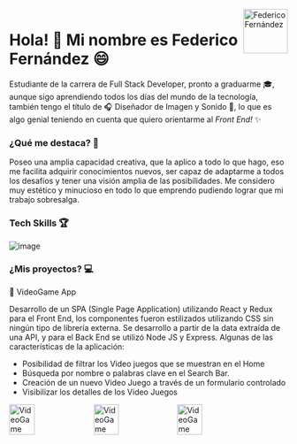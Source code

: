 <img width=80px align="right" src=https://user-images.githubusercontent.com/86571084/149678632-d69b2ab0-19da-460a-82e3-293d968f624a.png alt='Federico Fernández'>

# Hola! 👋 Mi nombre es Federico Fernández 😄

Estudiante de la carrera de Full Stack Developer, pronto a graduarme 🎓, aunque sigo aprendiendo todos los días del mundo de la tecnología, también tengo el título de 🎧 Diseñador de Imagen y Sonido 🎥, lo que es algo genial teniendo en cuenta que quiero orientarme al _Front End!_ ✨

### ¿Qué me destaca? 🏅

Poseo una amplia capacidad creativa, que la aplico a todo lo que hago, eso me facilita adquirir conocimientos nuevos, ser capaz de adaptarme a todos los desafíos y tener una visión amplia de las posibilidades. Me considero muy estético y minucioso en todo lo que emprendo pudiendo lograr que mi trabajo sobresalga.

### Tech Skills 🏆

![image](https://user-images.githubusercontent.com/86571084/149678060-9d3cf5c9-bc5e-46d0-900d-0382e97d6a14.png)

### ¿Mis proyectos? 💻

👾 VideoGame App

Desarrollo de un SPA (Single Page Application) utilizando React y Redux para el Front End, los componentes fueron estilizados utilizando CSS sin ningún tipo de librería externa. Se desarrollo a partir de la data extraída de una API, y para el Back End se utilizó Node JS y Express. Algunas de las características de la aplicación:
- Posibilidad de filtrar los Video juegos que se muestran en el Home
- Búsqueda por nombre o palabras clave en el Search Bar.
- Creación de un nuevo Video Juego a través de un formulario controlado
- Visibilizar los detalles de los Video Juegos

<div style="display: flex">
<img width=30.3% src=https://user-images.githubusercontent.com/86571084/149676832-67557379-8519-40b6-87de-4dbe726671dc.png alt='VideoGame'>
<img width=30% src=https://user-images.githubusercontent.com/86571084/149676974-37bb84ab-fe48-4eef-a5f1-476bedb34fa8.png alt='VideoGame'>
<img width=30% src=https://user-images.githubusercontent.com/86571084/149677248-30ee6d85-29cb-4636-9ed4-9f035f5d6ff2.png alt='VideoGame'>
<div/>
